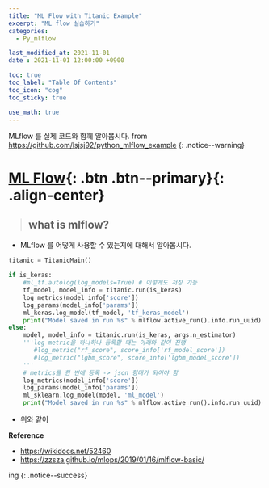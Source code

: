 ```yaml
---
title: "ML Flow with Titanic Example" 
excerpt: "ML flow 실습하기"
categories:
  - Py_mlflow

last_modified_at: 2021-11-01
date : 2021-11-01 12:00:00 +0900

toc: true
toc_label: "Table Of Contents"
toc_icon: "cog"
toc_sticky: true

use_math: true
---
```


MLflow 를 실제 코드와 함께 알아봅시다. from <https://github.com/lsjsj92/python_mlflow_example>
{: .notice--warning}

# [ML Flow](#link){: .btn .btn--primary}{: .align-center}

> ## what is mlflow? 

- MLflow 를 어떻게 사용할 수 있는지에 대해서 알아봅시다. 

```python
titanic = TitanicMain()

if is_keras:
    #ml_tf.autolog(log_models=True) # 이렇게도 저장 가능
    tf_model, model_info = titanic.run(is_keras)
    log_metrics(model_info['score'])
    log_params(model_info['params'])
    ml_keras.log_model(tf_model, 'tf_keras_model')
    print("Model saved in run %s" % mlflow.active_run().info.run_uuid)
else:
    model, model_info = titanic.run(is_keras, args.n_estimator)
    '''log metric을 하나하나 등록할 때는 아래와 같이 진행
       #log_metric("rf_score", score_info['rf_model_score'])
       #log_metric("lgbm_score", score_info['lgbm_model_score'])
    '''
    # metrics를 한 번에 등록 -> json 형태가 되어야 함
    log_metrics(model_info['score'])
    log_params(model_info['params'])
    ml_sklearn.log_model(model, 'ml_model')
    print("Model saved in run %s" % mlflow.active_run().info.run_uuid)
```

- 위와 같이 

**Reference**

- <https://wikidocs.net/52460>
- <https://zzsza.github.io/mlops/2019/01/16/mlflow-basic/>

ing
{: .notice--success}

